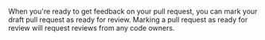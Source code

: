 When you're ready to get feedback on your pull request, you can mark your draft pull request as ready for review. Marking a pull request as ready for review will request reviews from any code owners.
